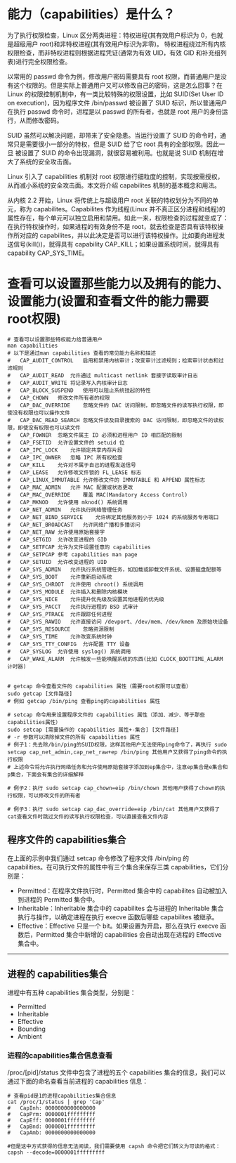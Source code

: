 # 能力（capabilities）是什么？
为了执行权限检查，Linux 区分两类进程：特权进程(其有效用户标识为 0，也就是超级用户 root)和非特权进程(其有效用户标识为非零)。 特权进程绕过所有内核权限检查，而非特权进程则根据进程凭证(通常为有效 UID，有效 GID 和补充组列表)进行完全权限检查。

以常用的 passwd 命令为例，修改用户密码需要具有 root 权限，而普通用户是没有这个权限的。但是实际上普通用户又可以修改自己的密码，这是怎么回事？在 Linux 的权限控制机制中，有一类比较特殊的权限设置，比如 SUID(Set User ID on execution)，因为程序文件 /bin/passwd 被设置了 SUID 标识，所以普通用户在执行 passwd 命令时，进程是以 passwd 的所有者，也就是 root 用户的身份运行，从而修改密码。

SUID 虽然可以解决问题，却带来了安全隐患。当运行设置了 SUID 的命令时，通常只是需要很小一部分的特权，但是 SUID 给了它 root 具有的全部权限。因此一旦 被设置了 SUID 的命令出现漏洞，就很容易被利用。也就是说 SUID 机制在增大了系统的安全攻击面。

Linux 引入了 capabilities 机制对 root 权限进行细粒度的控制，实现按需授权，从而减小系统的安全攻击面。本文将介绍 capabilites 机制的基本概念和用法。

从内核 2.2 开始，Linux 将传统上与超级用户 root 关联的特权划分为不同的单元，称为 capabilites。Capabilites 作为线程(Linux 并不真正区分进程和线程)的属性存在，每个单元可以独立启用和禁用。如此一来，权限检查的过程就变成了：在执行特权操作时，如果进程的有效身份不是 root，就去检查是否具有该特权操作所对应的 capabilites，并以此决定是否可以进行该特权操作。比如要向进程发送信号(kill())，就得具有 capability CAP_KILL；如果设置系统时间，就得具有 capability CAP_SYS_TIME。

# 查看可以设置那些能力以及拥有的能力、设置能力(设置和查看文件的能力需要root权限)
~~~shell
# 查看可以设置那些特权能力给普通用户
man capabilities
# 以下是通过man capabilities 查看的常见能力名称和描述
#   CAP_AUDIT_CONTROL	启用和禁用内核审计；改变审计过滤规则；检索审计状态和过滤规则
#   CAP_AUDIT_READ	允许通过 multicast netlink 套接字读取审计日志
#   CAP_AUDIT_WRITE	将记录写入内核审计日志
#   CAP_BLOCK_SUSPEND	使用可以阻止系统挂起的特性
#   CAP_CHOWN	修改文件所有者的权限
#   CAP_DAC_OVERRIDE	忽略文件的 DAC 访问限制，即忽略文件的读写执行权限，即使没有权限也可以操作文件
#   CAP_DAC_READ_SEARCH	忽略文件读及目录搜索的 DAC 访问限制，即忽略文件的读权限，即使没有权限也可以读文件
#   CAP_FOWNER	忽略文件属主 ID 必须和进程用户 ID 相匹配的限制
#   CAP_FSETID	允许设置文件的 setuid 位
#   CAP_IPC_LOCK	允许锁定共享内存片段
#   CAP_IPC_OWNER	忽略 IPC 所有权检查
#   CAP_KILL	允许对不属于自己的进程发送信号
#   CAP_LEASE	允许修改文件锁的 FL_LEASE 标志
#   CAP_LINUX_IMMUTABLE	允许修改文件的 IMMUTABLE 和 APPEND 属性标志
#   CAP_MAC_ADMIN	允许 MAC 配置或状态更改
#   CAP_MAC_OVERRIDE	覆盖 MAC(Mandatory Access Control)
#   CAP_MKNOD	允许使用 mknod() 系统调用
#   CAP_NET_ADMIN	允许执行网络管理任务
#   CAP_NET_BIND_SERVICE	允许绑定其他服务到小于 1024 的系统服务专用端口
#   CAP_NET_BROADCAST	允许网络广播和多播访问
#   CAP_NET_RAW	允许使用原始套接字
#   CAP_SETGID	允许改变进程的 GID
#   CAP_SETFCAP	允许为文件设置任意的 capabilities
#   CAP_SETPCAP	参考 capabilities man page
#   CAP_SETUID	允许改变进程的 UID
#   CAP_SYS_ADMIN	允许执行系统管理任务，如加载或卸载文件系统、设置磁盘配额等
#   CAP_SYS_BOOT	允许重新启动系统
#   CAP_SYS_CHROOT	允许使用 chroot() 系统调用
#   CAP_SYS_MODULE	允许插入和删除内核模块
#   CAP_SYS_NICE	允许提升优先级及设置其他进程的优先级
#   CAP_SYS_PACCT	允许执行进程的 BSD 式审计
#   CAP_SYS_PTRACE	允许跟踪任何进程
#   CAP_SYS_RAWIO	允许直接访问 /devport、/dev/mem、/dev/kmem 及原始块设备
#   CAP_SYS_RESOURCE	忽略资源限制
#   CAP_SYS_TIME	允许改变系统时钟
#   CAP_SYS_TTY_CONFIG	允许配置 TTY 设备
#   CAP_SYSLOG	允许使用 syslog() 系统调用
#   CAP_WAKE_ALARM	允许触发一些能唤醒系统的东西(比如 CLOCK_BOOTTIME_ALARM 计时器)


# getcap 命令查看文件的 capabilities 属性（需要root权限可以查看）
sudo getcap [文件路径]
# 例如 getcap /bin/ping 查看ping的capabilities 属性

# setcap 命令用来设置程序文件的 capabilities 属性（添加、减少、等于那些capabilities属性）
sudo setcap [需要操作的 capabilities 属性+-集合] [文件路径]
# -r 参数可以清除掉文件的所有 capabilities 属性
# 例子1：先去除/bin/ping的SUID权限，这样其他用户无法使用ping命令了，再执行 sudo setcap cap_net_admin,cap_net_raw+ep /bin/ping 其他用户又获得了ping命令的执行权限
# 上述命令将允许执行网络任务和允许使用原始套接字添加到ep集合中，注意ep集合是e集合和p集合，下面会有集合的详细解释

# 例子2：执行 sudo setcap cap_chown=eip /bin/chown 其他用户获得了chown的执行权限，可以修改文件的所有者

# 例子3：执行 sudo setcap cap_dac_override=eip /bin/cat 其他用户又获得了cat查看文件时跳过文件的读写执行权限检查，可以直接查看文件内容
~~~


## 程序文件的 capabilities集合
在上面的示例中我们通过 setcap 命令修改了程序文件 /bin/ping 的 capabilities。在可执行文件的属性中有三个集合来保存三类 capabilities，它们分别是：
- Permitted：在程序文件执行时，Permitted 集合中的 capabilites 自动被加入到进程的 Permitted 集合中。
- Inheritable：Inheritable 集合中的 capabilites 会与进程的 Inheritable 集合执行与操作，以确定进程在执行 execve 函数后哪些 capabilites 被继承。
- Effective：Effective 只是一个 bit。如果设置为开启，那么在执行 execve 函数后，Permitted 集合中新增的 capabilities 会自动出现在进程的 Effective 集合中。
---

## 进程的 capabilities集合
进程中有五种 capabilities 集合类型，分别是：
- Permitted
- Inheritable
- Effective
- Bounding
- Ambient
### 进程的capabilities集合信息查看
/proc/[pid]/status 文件中包含了进程的五个 capabilities 集合的信息，我们可以通过下面的命名查看当前进程的 capabilities 信息：
~~~shell
# 查看pid是1的进程capabilities集合信息
cat /proc/1/status | grep 'Cap'
#   CapInh: 0000000000000000
#   CapPrm: 0000001fffffffff
#   CapEff: 0000001fffffffff
#   CapBnd: 0000001fffffffff
#   CapAmb: 0000000000000000

#但是这中方式获得的信息无法阅读，我们需要使用 capsh 命令把它们转义为可读的格式：
capsh --decode=0000001fffffffff
~~~